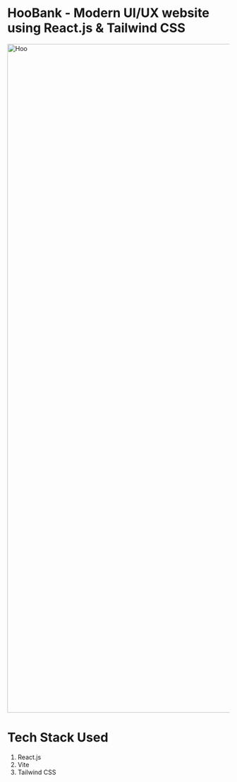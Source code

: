 # HooBank - Modern UI/UX website using React.js & Tailwind CSS


<img width="1512" alt="Hoo" src="https://github.com/sneha2002-alt/HooBank-app/assets/76081901/0efa3f56-751f-476d-9e0a-45295391b838">

# Tech Stack Used

1. React.js
2. Vite
3. Tailwind CSS
   
